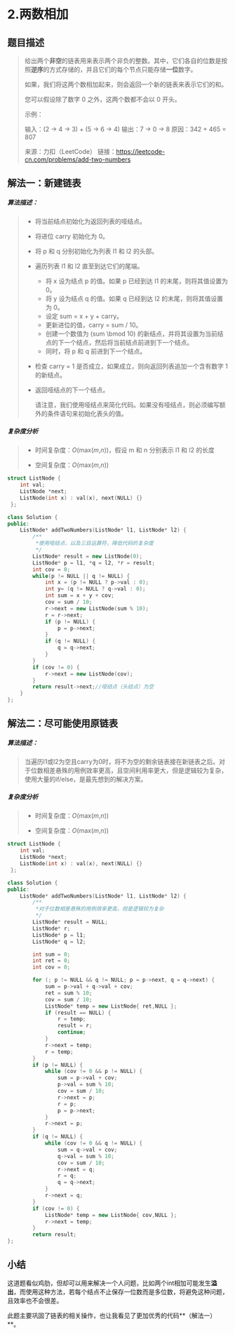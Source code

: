 # 2.两数相加

## 题目描述

> 给出两个**非空**的链表用来表示两个非负的整数。其中，它们各自的位数是按照**逆序**的方式存储的，并且它们的每个节点只能存储**一位**数字。
>
> 如果，我们将这两个数相加起来，则会返回一个新的链表来表示它们的和。
>
>  您可以假设除了数字 0 之外，这两个数都不会以 0 开头。
>
> 示例：
>
> 输入：(2 -> 4 -> 3) + (5 -> 6 -> 4)
>输出：7 -> 0 -> 8
> 原因：342 + 465 = 807
> 
>来源：力扣（LeetCode）
> 链接：https://leetcode-cn.com/problems/add-two-numbers

## 解法一：新建链表

##### 算法描述：

> * 将当前结点初始化为返回列表的哑结点。
>
> * 将进位 carry 初始化为 0。
>
> * 将 p 和 q 分别初始化为列表 l1 和 l2 的头部。
>
> * 遍历列表 l1 和 l2 直至到达它们的尾端。
>
>   - 将 x 设为结点 p 的值。如果 p 已经到达 l1 的末尾，则将其值设置为 0。
>   - 将 y 设为结点 q 的值。如果 q 已经到达 l2 的末尾，则将其值设置为 0。
>   - 设定 sum = x + y + carry。
>   - 更新进位的值，carry = sum / 10。
>   - 创建一个数值为 (sum \bmod 10) 的新结点，并将其设置为当前结点的下一个结点，然后将当前结点前进到下一个结点。
>   - 同时，将 p 和 q 前进到下一个结点。
>
> * 检查 carry = 1 是否成立，如果成立，则向返回列表追加一个含有数字 1 的新结点。
>
> * 返回哑结点的下一个结点。
>
>   请注意，我们使用哑结点来简化代码。如果没有哑结点，则必须编写额外的条件语句来初始化表头的值。

##### 复杂度分析

>* 时间复杂度：*O*(max(*m*,*n*))，假设 m 和 n 分别表示 l1 和 l2 的长度
>
>* 空间复杂度：*O*(max(*m*,*n*))

```c++
struct ListNode {
    int val;
    ListNode *next;
    ListNode(int x) : val(x), next(NULL) {}
 };

class Solution {
public:
    ListNode* addTwoNumbers(ListNode* l1, ListNode* l2) {
        /**
         *使用哑结点，以及三目运算符，降低代码的复杂度
         */
        ListNode* result = new ListNode(0);
        ListNode* p = l1, *q = l2, *r = result;
        int cov = 0;
        while(p != NULL || q != NULL) {
            int x = (p != NULL ? p->val : 0);
            int y= (q != NULL ? q->val : 0);
            int sum = x + y + cov;
            cov = sum / 10;
            r->next = new ListNode(sum % 10);
            r = r->next;
            if (p != NULL) {
                p = p->next;
            }
            if (q != NULL) {
                q = q->next;
            }
        }
        if (cov != 0) {
            r->next = new ListNode(cov);
        }
        return result->next;//哑结点（头结点）为空
    }
};
```

## 解法二：尽可能使用原链表

##### 算法描述：

> 当遍历l1或l2为空且carry为0时，将不为空的剩余链表接在新链表之后。对于位数相差悬殊的用例效率更高，且空间利用率更大，但是逻辑较为复杂，使用大量的if/else，是最先想到的解决方案。

##### 复杂度分析

> * 时间复杂度：*O*(max(*m*,*n*))
>
> * 空间复杂度：*O*(max(*m*,*n*))
>

```c++
struct ListNode {
    int val;
    ListNode *next;
    ListNode(int x) : val(x), next(NULL) {}
 };

class Solution {
public:
    ListNode* addTwoNumbers(ListNode* l1, ListNode* l2) {
        /**
         *对于位数相差悬殊的用例效率更高，但是逻辑较为复杂
         */
        ListNode* result = NULL;
        ListNode* r;
        ListNode* p = l1;
        ListNode* q = l2;

        int sum = 0;
        int ret = 0;
        int cov = 0;

        for (; p != NULL && q != NULL; p = p->next, q = q->next) {
            sum = p->val + q->val + cov;
            ret = sum % 10;
            cov = sum / 10;
            ListNode* temp = new ListNode{ ret,NULL };
            if (result == NULL) {
                r = temp;
                result = r;
                continue;
            }
            r->next = temp;
            r = temp;
        }
        if (p != NULL) {
            while (cov != 0 && p != NULL) {
                sum = p->val + cov;
                p->val = sum % 10;
                cov = sum / 10;
                r->next = p;
                r = p;
                p = p->next;
            }
            r->next = p;
        }
        if (q != NULL) {
            while (cov != 0 && q != NULL) {
                sum = q->val + cov;
                q->val = sum % 10;
                cov = sum / 10;
                r->next = q;
                r = q;
                q = q->next;
            }
            r->next = q;
        }
        if (cov != 0) {
            ListNode* temp = new ListNode{ cov,NULL };
            r->next = temp;
        }
        return result;
};
```

## 小结

​	这道题看似鸡肋，但却可以用来解决一个人问题，比如两个int相加可能发生**溢出**，而使用这种方法，若每个结点不止保存一位数而是多位数，将避免这种问题，且效率也不会很差。

​	此题主要巩固了链表的相关操作，也让我看见了更加优秀的代码**（解法一）**。